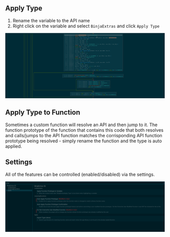 ## Apply Type

1. Rename the variable to the API name
2. Right click on the variable and select `BinjaExtras` and click `Apply Type`

![](bn_type_application.gif)

## Apply Type to Function

Sometimes a custom function will resolve an API and then jump to it.  The function prototype of the function that contains this code that both resolves and calls/jumps to the API function matches the corrisponding API function prototype being resolved - simply rename the function and the type is auto applied.

## Settings

All of the features can be controlled (enabled/disabled) via the settings.

![](BinjaExtraSettings.png)
